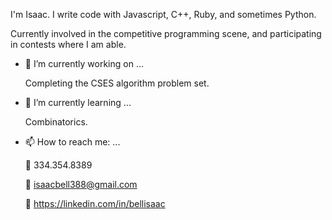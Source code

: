 I'm Isaac. I write code with Javascript, C++, Ruby, and sometimes Python.

Currently involved in the competitive programming scene, and participating in contests where I am able.

- 🔭 I’m currently working on ...
  
  Completing the CSES algorithm problem set.

- 🌱 I’m currently learning ...
  
  Combinatorics.

- 📫 How to reach me: ...

  📱 334.354.8389
  
  📧 isaacbell388@gmail.com
  
  🔗 https://linkedin.com/in/bellisaac
 
